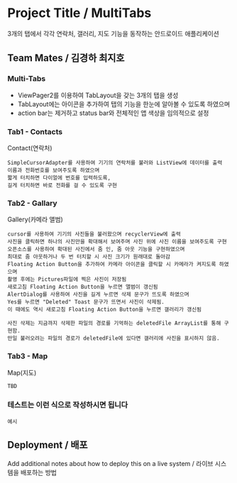 # Project Title / MultiTabs

3개의 탭에서 각각 연락처, 갤러리, 지도 기능을 동작하는 안드로이드 애플리케이션

## Team Mates / 김경하 최지호

### Multi-Tabs

* ViewPager2를 이용하여 TabLayout을 갖는 3개의 탭을 생성
* TabLayout에는 아이콘을 추가하여 탭의 기능을 한눈에 알아볼 수 있도록 하였으며
* action bar는 제거하고 status bar와 전체적인 앱 색상을 임의적으로 설정

### Tab1 - Contacts

Contact(연락처)

```
SimpleCursorAdapter를 사용하여 기기의 연락처를 불러와 ListView에 데이터를 출력
이름과 전화번호를 보여주도록 하였으며
짧게 터치하면 다이얼에 번호를 입력하도록,
길게 터치하면 바로 전화를 걸 수 있도록 구현
```

### Tab2 - Gallary

Gallery(카메라 앨범)
```
cursor를 사용하여 기기의 사진들을 불러왔으며 recyclerView에 출력
사진을 클릭하면 하나의 사진만을 확대해서 보여주며 사진 위에 사진 이름을 보여주도록 구현
오픈소스를 사용하여 확대된 사진에서 줌 인, 줌 아웃 기능을 구현하였으며 
최대로 줌 아웃하거나 두 번 터치할 시 사진 크기가 원래대로 돌아감
Floating Action Button을 추가하여 카메라 아이콘을 클릭할 시 카메라가 켜지도록 하였으며
촬영 후에는 Pictures파일에 찍은 사진이 저장됨
새로고침 Floating Action Button을 누르면 앨범이 갱신됨
AlertDialog를 사용하여 사진을 길게 누르면 삭제 문구가 뜨도록 하였으며
Yes를 누르면 "Deleted" Toast 문구가 뜨면서 사진이 삭제됨.
이 때에도 역시 새로고침 Floating Action Button을 누르면 갤러리가 갱신됨

사진 삭제는 지금까지 삭제한 파일의 경로를 기억하는 deletedFile ArrayList를 통해 구현함.
만일 불러오려는 파일의 경로가 deletedFile에 있다면 갤러리에 사진을 표시하지 않음.
```

### Tab3 - Map

Map(지도)
```
TBD
```

### 테스트는 이런 식으로 작성하시면 됩니다

```
예시
```

## Deployment / 배포

Add additional notes about how to deploy this on a live system / 라이브 시스템을 배포하는 방법
